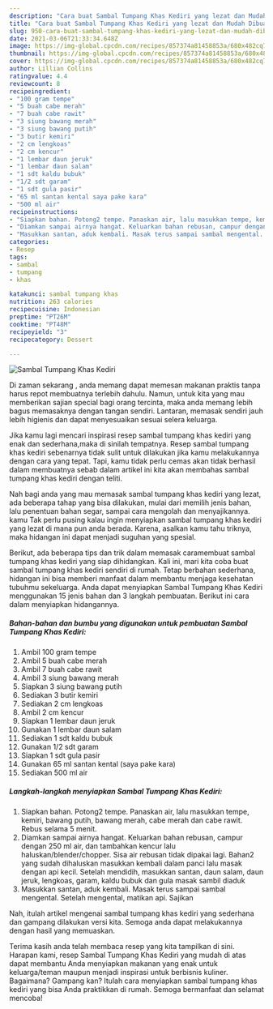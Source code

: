 ```yaml
---
description: "Cara buat Sambal Tumpang Khas Kediri yang lezat dan Mudah Dibuat"
title: "Cara buat Sambal Tumpang Khas Kediri yang lezat dan Mudah Dibuat"
slug: 950-cara-buat-sambal-tumpang-khas-kediri-yang-lezat-dan-mudah-dibuat
date: 2021-03-06T21:33:34.648Z
image: https://img-global.cpcdn.com/recipes/857374a81458853a/680x482cq70/sambal-tumpang-khas-kediri-foto-resep-utama.jpg
thumbnail: https://img-global.cpcdn.com/recipes/857374a81458853a/680x482cq70/sambal-tumpang-khas-kediri-foto-resep-utama.jpg
cover: https://img-global.cpcdn.com/recipes/857374a81458853a/680x482cq70/sambal-tumpang-khas-kediri-foto-resep-utama.jpg
author: Lillian Collins
ratingvalue: 4.4
reviewcount: 8
recipeingredient:
- "100 gram tempe"
- "5 buah cabe merah"
- "7 buah cabe rawit"
- "3 siung bawang merah"
- "3 siung bawang putih"
- "3 butir kemiri"
- "2 cm lengkoas"
- "2 cm kencur"
- "1 lembar daun jeruk"
- "1 lembar daun salam"
- "1 sdt kaldu bubuk"
- "1/2 sdt garam"
- "1 sdt gula pasir"
- "65 ml santan kental saya pake kara"
- "500 ml air"
recipeinstructions:
- "Siapkan bahan. Potong2 tempe. Panaskan air, lalu masukkan tempe, kemiri, bawang putih, bawang merah, cabe merah dan cabe rawit. Rebus selama 5 menit."
- "Diamkan sampai airnya hangat. Keluarkan bahan rebusan, campur dengan 250 ml air, dan tambahkan kencur lalu haluskan/blender/chopper. Sisa air rebusan tidak dipakai lagi. Bahan2 yang sudah dihaluskan masukkan kembali dalam panci lalu masak dengan api kecil. Setelah mendidih, masukkan santan, daun salam, daun jeruk, lengkoas, garam, kaldu bubuk dan gula masak sambil diaduk"
- "Masukkan santan, aduk kembali. Masak terus sampai sambal mengental. Setelah mengental, matikan api. Sajikan"
categories:
- Resep
tags:
- sambal
- tumpang
- khas

katakunci: sambal tumpang khas 
nutrition: 263 calories
recipecuisine: Indonesian
preptime: "PT26M"
cooktime: "PT48M"
recipeyield: "3"
recipecategory: Dessert

---
```



![Sambal Tumpang Khas Kediri](https://img-global.cpcdn.com/recipes/857374a81458853a/680x482cq70/sambal-tumpang-khas-kediri-foto-resep-utama.jpg)

Di zaman  sekarang , anda memang dapat memesan makanan praktis tanpa harus repot membuatnya terlebih dahulu. Namun, untuk kita yang mau memberikan sajian special bagi orang tercinta, maka anda memang lebih bagus memasaknya dengan tangan sendiri. Lantaran, memasak sendiri jauh lebih higienis dan dapat menyesuaikan sesuai selera keluarga.

Jika kamu lagi mencari inspirasi resep sambal tumpang khas kediri yang enak dan sederhana,maka di sinilah tempatnya. Resep sambal tumpang khas kediri  sebenarnya tidak sulit untuk dilakukan jika kamu melakukannya dengan cara yang tepat. Tapi, kamu tidak perlu cemas akan tidak berhasil dalam membuatnya 
sebab dalam artikel ini kita akan membahas sambal tumpang khas kediri dengan teliti.  



Nah bagi anda yang mau memasak sambal tumpang khas kediri yang lezat, ada beberapa tahap yang bisa dilakukan, mulai dari memilih jenis bahan, lalu penentuan bahan segar, sampai cara mengolah dan menyajikannya. kamu Tak perlu pusing kalau ingin menyiapkan sambal tumpang khas kediri yang lezat di mana pun anda berada. Karena, asalkan kamu  tahu triknya, maka hidangan ini dapat menjadi suguhan yang spesial.

Berikut, ada beberapa tips dan trik dalam memasak caramembuat sambal tumpang khas kediri yang siap dihidangkan. Kali ini, mari kita coba buat sambal tumpang khas kediri sendiri di rumah. Tetap berbahan sederhana, hidangan ini bisa memberi manfaat dalam membantu menjaga kesehatan tubuhmu sekeluarga. Anda dapat menyiapkan Sambal Tumpang Khas Kediri menggunakan 15 jenis bahan dan 3 langkah pembuatan. Berikut ini cara dalam menyiapkan hidangannya.

<!--inarticleads1-->

##### Bahan-bahan dan bumbu yang digunakan untuk pembuatan Sambal Tumpang Khas Kediri:

1. Ambil 100 gram tempe
1. Ambil 5 buah cabe merah
1. Ambil 7 buah cabe rawit
1. Ambil 3 siung bawang merah
1. Siapkan 3 siung bawang putih
1. Sediakan 3 butir kemiri
1. Sediakan 2 cm lengkoas
1. Ambil 2 cm kencur
1. Siapkan 1 lembar daun jeruk
1. Gunakan 1 lembar daun salam
1. Sediakan 1 sdt kaldu bubuk
1. Gunakan 1/2 sdt garam
1. Siapkan 1 sdt gula pasir
1. Gunakan 65 ml santan kental (saya pake kara)
1. Sediakan 500 ml air




<!--inarticleads2-->

##### Langkah-langkah menyiapkan Sambal Tumpang Khas Kediri:

1. Siapkan bahan. Potong2 tempe. Panaskan air, lalu masukkan tempe, kemiri, bawang putih, bawang merah, cabe merah dan cabe rawit. Rebus selama 5 menit.
1. Diamkan sampai airnya hangat. Keluarkan bahan rebusan, campur dengan 250 ml air, dan tambahkan kencur lalu haluskan/blender/chopper. Sisa air rebusan tidak dipakai lagi. Bahan2 yang sudah dihaluskan masukkan kembali dalam panci lalu masak dengan api kecil. Setelah mendidih, masukkan santan, daun salam, daun jeruk, lengkoas, garam, kaldu bubuk dan gula masak sambil diaduk
1. Masukkan santan, aduk kembali. Masak terus sampai sambal mengental. Setelah mengental, matikan api. Sajikan




Nah, itulah artikel mengenai  sambal tumpang khas kediri  yang sederhana dan gampang dilakukan versi kita. Semoga anda dapat melakukannya dengan hasil yang memuaskan. 

Terima kasih anda telah membaca resep yang kita tampilkan di sini. Harapan kami, resep  Sambal Tumpang Khas Kediri yang mudah di atas dapat membantu Anda menyiapkan makanan yang enak untuk keluarga/teman maupun menjadi inspirasi untuk berbisnis kuliner. Bagaimana? Gampang kan? Itulah cara menyiapkan sambal tumpang khas kediri yang bisa Anda praktikkan di rumah. Semoga bermanfaat dan selamat mencoba!


